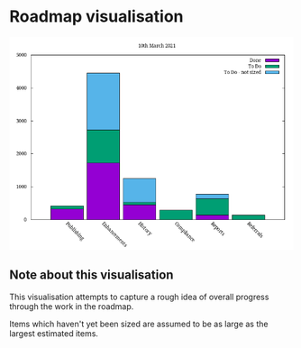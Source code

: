 # Roadmap visualisation
![Roadmap visualisation](graphs/roadmapVisualisation10032021.png)


## Note about this visualisation
This visualisation attempts to capture a rough idea of overall progress through the work in the roadmap. 

Items which haven't yet been sized are assumed to be as large as the largest estimated items.




